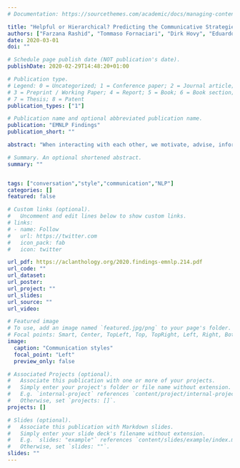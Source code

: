 ```yaml
---
# Documentation: https://sourcethemes.com/academic/docs/managing-content/

title: "Helpful or Hierarchical? Predicting the Communicative Strategies of Chat Participants, and their Impact on Success"
authors: ["Farzana Rashid", "Tommaso Fornaciari", "Dirk Hovy", "Eduardo Blanco", "Fernando Vega-Redondo"]
date: 2020-03-01
doi: ""

# Schedule page publish date (NOT publication's date).
publishDate: 2020-02-29T14:48:20+01:00

# Publication type.
# Legend: 0 = Uncategorized; 1 = Conference paper; 2 = Journal article;
# 3 = Preprint / Working Paper; 4 = Report; 5 = Book; 6 = Book section;
# 7 = Thesis; 8 = Patent
publication_types: ["1"]

# Publication name and optional abbreviated publication name.
publication: "EMNLP Findings"
publication_short: ""

abstract: "When interacting with each other, we motivate, advise, inform, show love or power towards our peers. However, the way we interact may also hold some indication on how successful we are, as people often try to help each other to achieve their goals. We study the chat interactions of thousands of aspiring entrepreneurs who discuss and develop business models. We manually annotate a set of about 5,500 chat interactions with four dimensions of interaction styles (motivation, cooperation, equality, advice). We find that these styles can be reliably predicted, and that the communication styles can be used to predict a number of indices of business success. Our findings indicate that successful communicators are also successful in other domains."

# Summary. An optional shortened abstract.
summary: ""


tags: ["conversation","style","communication","NLP"]
categories: []
featured: false

# Custom links (optional).
#   Uncomment and edit lines below to show custom links.
# links:
# - name: Follow
#   url: https://twitter.com
#   icon_pack: fab
#   icon: twitter

url_pdf: https://aclanthology.org/2020.findings-emnlp.214.pdf
url_code: ""
url_dataset:
url_poster:
url_project: ""
url_slides:
url_source: ""
url_video:

# Featured image
# To use, add an image named `featured.jpg/png` to your page's folder.
# Focal points: Smart, Center, TopLeft, Top, TopRight, Left, Right, BottomLeft, Bottom, BottomRight.
image:
  caption: "Communication styles"
  focal_point: "Left"
  preview_only: false

# Associated Projects (optional).
#   Associate this publication with one or more of your projects.
#   Simply enter your project's folder or file name without extension.
#   E.g. `internal-project` references `content/project/internal-project/index.md`.
#   Otherwise, set `projects: []`.
projects: []

# Slides (optional).
#   Associate this publication with Markdown slides.
#   Simply enter your slide deck's filename without extension.
#   E.g. `slides: "example"` references `content/slides/example/index.md`.
#   Otherwise, set `slides: ""`.
slides: ""
---
```

